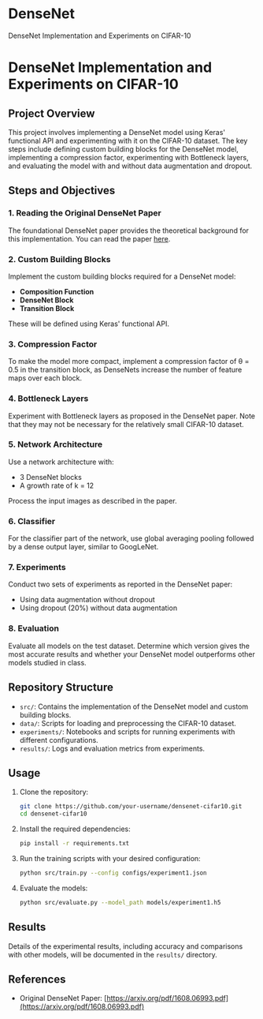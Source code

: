 # DenseNet
DenseNet Implementation and Experiments on CIFAR-10
# DenseNet Implementation and Experiments on CIFAR-10

## Project Overview

This project involves implementing a DenseNet model using Keras' functional API and experimenting with it on the CIFAR-10 dataset. The key steps include defining custom building blocks for the DenseNet model, implementing a compression factor, experimenting with Bottleneck layers, and evaluating the model with and without data augmentation and dropout.

## Steps and Objectives

### 1. Reading the Original DenseNet Paper
The foundational DenseNet paper provides the theoretical background for this implementation. You can read the paper [here](https://arxiv.org/pdf/1608.06993.pdf).

### 2. Custom Building Blocks
Implement the custom building blocks required for a DenseNet model:
- **Composition Function**
- **DenseNet Block**
- **Transition Block**

These will be defined using Keras' functional API.

### 3. Compression Factor
To make the model more compact, implement a compression factor of θ = 0.5 in the transition block, as DenseNets increase the number of feature maps over each block.

### 4. Bottleneck Layers
Experiment with Bottleneck layers as proposed in the DenseNet paper. Note that they may not be necessary for the relatively small CIFAR-10 dataset.

### 5. Network Architecture
Use a network architecture with:
- 3 DenseNet blocks
- A growth rate of k = 12

Process the input images as described in the paper.

### 6. Classifier
For the classifier part of the network, use global averaging pooling followed by a dense output layer, similar to GoogLeNet.

### 7. Experiments
Conduct two sets of experiments as reported in the DenseNet paper:
- Using data augmentation without dropout
- Using dropout (20%) without data augmentation

### 8. Evaluation
Evaluate all models on the test dataset. Determine which version gives the most accurate results and whether your DenseNet model outperforms other models studied in class.

## Repository Structure
- `src/`: Contains the implementation of the DenseNet model and custom building blocks.
- `data/`: Scripts for loading and preprocessing the CIFAR-10 dataset.
- `experiments/`: Notebooks and scripts for running experiments with different configurations.
- `results/`: Logs and evaluation metrics from experiments.

## Usage
1. Clone the repository:
    ```sh
    git clone https://github.com/your-username/densenet-cifar10.git
    cd densenet-cifar10
    ```

2. Install the required dependencies:
    ```sh
    pip install -r requirements.txt
    ```

3. Run the training scripts with your desired configuration:
    ```sh
    python src/train.py --config configs/experiment1.json
    ```

4. Evaluate the models:
    ```sh
    python src/evaluate.py --model_path models/experiment1.h5
    ```

## Results
Details of the experimental results, including accuracy and comparisons with other models, will be documented in the `results/` directory.

## References
- Original DenseNet Paper: [https://arxiv.org/pdf/1608.06993.pdf](https://arxiv.org/pdf/1608.06993.pdf)

